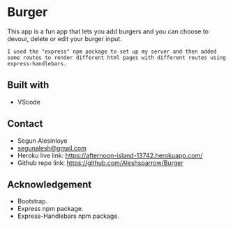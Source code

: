# Burger

This app is a fun app that lets you add burgers and you can choose to devour, delete or edit your burger input.


    I used the "express" npm package to set up my server and then added some routes to render different html pages with different routes using express-handlebars.



## Built with
* VScode



## Contact
* Segun Alesinloye 
* segunalesh@gmail.com 
* Heroku live link: https://afternoon-island-13742.herokuapp.com/
* Github repo link: https://github.com/Aleshsparrow/Burger

## Acknowledgement
* Bootstrap.
* Express npm package.
* Express-Handlebars npm package.

